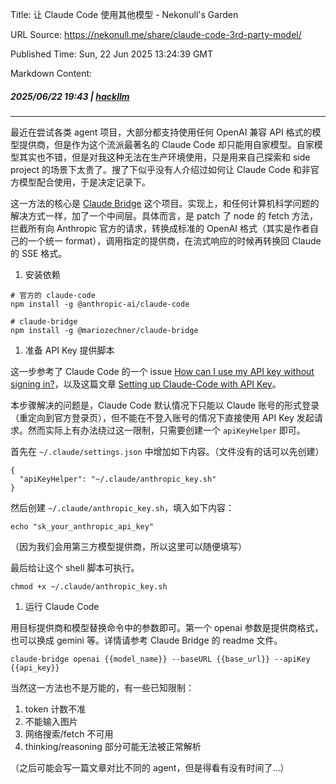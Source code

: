 Title: 让 Claude Code 使用其他模型 - Nekonull's Garden

URL Source: https://nekonull.me/share/claude-code-3rd-party-model/

Published Time: Sun, 22 Jun 2025 13:24:39 GMT

Markdown Content:
##### 2025/06/22 19:43 | [hack](https://nekonull.me/tags/hack)[llm](https://nekonull.me/tags/llm)

* * *

最近在尝试各类 agent 项目，大部分都支持使用任何 OpenAI 兼容 API 格式的模型提供商，但是作为这个流派最著名的 Claude Code 却只能用自家模型。自家模型其实也不错，但是对我这种无法在生产环境使用，只是用来自己探索和 side project 的场景下太贵了。搜了下似乎没有人介绍过如何让 Claude Code 和非官方模型配合使用，于是决定记录下。

这一方法的核心是 [Claude Bridge](https://github.com/badlogic/lemmy/tree/main/apps/claude-bridge) 这个项目。实现上，和任何计算机科学问题的解决方式一样，加了一个中间层。具体而言，是 patch 了 node 的 fetch 方法，拦截所有向 Anthropic 官方的请求，转换成标准的 OpenAI 格式（其实是作者自己的一个统一 format），调用指定的提供商，在流式响应的时候再转换回 Claude 的 SSE 格式。

1.   安装依赖

```
# 官方的 claude-code
npm install -g @anthropic-ai/claude-code

# claude-bridge
npm install -g @mariozechner/claude-bridge
```

1.   准备 API Key 提供脚本

这一步参考了 Claude Code 的一个 issue [How can I use my API key without signing in?](https://github.com/anthropics/claude-code/issues/441)，以及这篇文章 [Setting up Claude-Code with API Key](https://przbadu.hashnode.dev/setting-up-claude-code-with-api-key)。

本步骤解决的问题是，Claude Code 默认情况下只能以 Claude 账号的形式登录（重定向到官方登录页），但不能在不登入账号的情况下直接使用 API Key 发起请求。然而实际上有办法绕过这一限制，只需要创建一个 `apiKeyHelper` 即可。

首先在 `~/.claude/settings.json` 中增加如下内容。（文件没有的话可以先创建）

```
{
  "apiKeyHelper": "~/.claude/anthropic_key.sh"
}
```

然后创建 `~/.claude/anthropic_key.sh`，填入如下内容：

```
echo "sk_your_anthropic_api_key"
```

（因为我们会用第三方模型提供商，所以这里可以随便填写）

最后给让这个 shell 脚本可执行。

```
chmod +x ~/.claude/anthropic_key.sh
```

1.   运行 Claude Code

用目标提供商和模型替换命令中的参数即可。第一个 openai 参数是提供商格式，也可以换成 gemini 等。详情请参考 Claude Bridge 的 readme 文件。

```
claude-bridge openai {{model_name}} --baseURL {{base_url}} --apiKey {{api_key}}
```

当然这一方法也不是万能的，有一些已知限制：

1.   token 计数不准
2.   不能输入图片
3.   网络搜索/fetch 不可用
4.   thinking/reasoning 部分可能无法被正常解析

（之后可能会写一篇文章对比不同的 agent，但是得看有没有时间了…）
